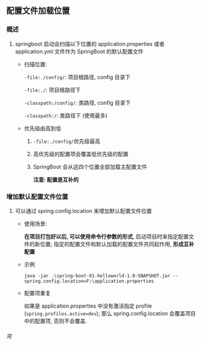 ## 配置文件加载位置

### 概述

1. springboot 启动会扫描以下位置的 application.properties 或者 application.yml 文件作为 SpringBoot 的默认配置文件

   + 扫描位置:

     `-file:./config/`: 项目根路径, config 目录下

     `-file:./`: 项目根路径下

     `-classpath:/config/`: 类路径, config 目录下

     `-classpath:/`: 类路径下 (使用最多)

   + 优先级由高到低

     1.  `-file:./config/`优先级最高

     2. 高优先级的配置项会覆盖低优先级的配置

     3. SpringBoot 会从这四个位置全部加载主配置文件

        **注意: 配置是互补的**



### 增加默认配置文件位置

1. 可以通过 spring.config.location 来增加默认配置文件位置

   + 使用场景:

     **在项目打包好以后, 可以使用命令行参数的形式**, 启动项目时来指定配置文件的新位置; 指定的配置文件和默认加载的配置文件共同起作用, **形成互补配置**

   + 示例

     `java -jar .\spring-boot-01-helloworld-1.0-SNAPSHOT.jar --spring.config.location=F:\application.properties`

   + 配置项重复

     如果是 application.properties 中没有激活指定 profile (`spring.profiles.active=dev`); 那么 spring.config.location 会覆盖项目中的配置项, 否则不会覆盖.







###### 完 
